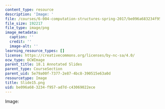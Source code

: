 ```yaml
---
content_type: resource
description: 'Image: '
file: /courses/6-004-computation-structures-spring-2017/be096a683234f957ad7dc43069022ece_Slide15.png
file_size: 192217
file_type: image/png
image_metadata:
  caption: ''
  credit: ''
  image-alt: ''
learning_resource_types: []
license: https://creativecommons.org/licenses/by-nc-sa/4.0/
ocw_type: OCWImage
parent_title: 18.1 Annotated Slides
parent_type: CourseSection
parent_uid: 5e79a00f-7377-2e87-4bc8-390515e63a0d
resourcetype: Image
title: Slide15.png
uid: be096a68-3234-f957-ad7d-c43069022ece
---
```

Image: 